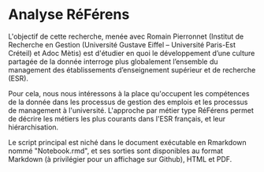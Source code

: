 # Analyse RéFérens

L'objectif de cette recherche, menée avec Romain Pierronnet (Institut de Recherche en Gestion (Université Gustave Eiffel – Université Paris-Est Créteil) et Adoc Mètis) est d'étudier en quoi le développement d’une culture partagée de la donnée interroge plus globalement l’ensemble du management des établissements d’enseignement supérieur et de recherche (ESR).

Pour cela, nous nous intéressons à la place qu'occupent les compétences de la donnée dans les processus de gestion des emplois et les processus de management à l'université. L'approche par métier type RéFérens permet de décrire les métiers les plus courants dans l'ESR français, et leur hiérarchisation.

Le script principal est niché dans le document exécutable en Rmarkdown nommé "Notebook.rmd", et ses sorties sont disponibles au format Markdown (à privilégier pour un affichage sur Github), HTML et PDF.
